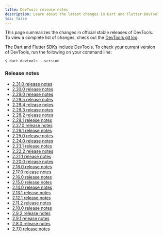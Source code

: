 ```yaml
---
title: DevTools release notes
description: Learn about the latest changes in Dart and Flutter DevTools.
toc: false
---
```


This page summarizes the changes in official stable releases of DevTools.
To view a complete list of changes, check out the
[DevTools git log]({{site.repo.organization}}/devtools/commits/master).

The Dart and Flutter SDKs include DevTools.
To check your current version of DevTools,
run the following on your command line:

```terminal
$ dart devtools --version
```

### Release notes

* [2.31.0 release notes][]
* [2.30.0 release notes][]
* [2.29.0 release notes][]
* [2.28.5 release notes][]
* [2.28.4 release notes][]
* [2.28.3 release notes][]
* [2.28.2 release notes][]
* [2.28.1 release notes][]
* [2.27.0 release notes][]
* [2.26.1 release notes][]
* [2.25.0 release notes][]
* [2.24.0 release notes][]
* [2.23.1 release notes][]
* [2.22.2 release notes][]
* [2.21.1 release notes][]
* [2.20.0 release notes][]
* [2.18.0 release notes][]
* [2.17.0 release notes][]
* [2.16.0 release notes][]
* [2.15.0 release notes][]
* [2.14.0 release notes][]
* [2.13.1 release notes][]
* [2.12.1 release notes][]
* [2.11.2 release notes][]
* [2.10.0 release notes][]
* [2.9.2 release notes][]
* [2.9.1 release notes][]
* [2.8.0 release notes][]
* [2.7.0 release notes][]

[2.31.0 release notes]: {{site.url}}/tools/devtools/release-notes/release-notes-2.31.0
[2.30.0 release notes]: {{site.url}}/tools/devtools/release-notes/release-notes-2.30.0
[2.29.0 release notes]: {{site.url}}/tools/devtools/release-notes/release-notes-2.29.0
[2.28.5 release notes]: {{site.url}}/tools/devtools/release-notes/release-notes-2.28.5
[2.28.4 release notes]: {{site.url}}/tools/devtools/release-notes/release-notes-2.28.4
[2.28.3 release notes]: {{site.url}}/tools/devtools/release-notes/release-notes-2.28.3
[2.28.2 release notes]: {{site.url}}/tools/devtools/release-notes/release-notes-2.28.2
[2.28.1 release notes]: {{site.url}}/tools/devtools/release-notes/release-notes-2.28.1
[2.27.0 release notes]: {{site.url}}/tools/devtools/release-notes/release-notes-2.27.0
[2.26.1 release notes]: {{site.url}}/tools/devtools/release-notes/release-notes-2.26.1
[2.25.0 release notes]: {{site.url}}/tools/devtools/release-notes/release-notes-2.25.0
[2.24.0 release notes]: {{site.url}}/tools/devtools/release-notes/release-notes-2.24.0
[2.23.1 release notes]: {{site.url}}/tools/devtools/release-notes/release-notes-2.23.1
[2.22.2 release notes]: {{site.url}}/tools/devtools/release-notes/release-notes-2.22.2
[2.21.1 release notes]: {{site.url}}/tools/devtools/release-notes/release-notes-2.21.1
[2.20.0 release notes]: {{site.url}}/tools/devtools/release-notes/release-notes-2.20.0
[2.18.0 release notes]: {{site.url}}/tools/devtools/release-notes/release-notes-2.18.0
[2.17.0 release notes]: {{site.url}}/tools/devtools/release-notes/release-notes-2.17.0
[2.16.0 release notes]: {{site.url}}/tools/devtools/release-notes/release-notes-2.16.0
[2.15.0 release notes]: {{site.url}}/tools/devtools/release-notes/release-notes-2.15.0
[2.14.0 release notes]: {{site.url}}/tools/devtools/release-notes/release-notes-2.14.0
[2.13.1 release notes]: {{site.url}}/tools/devtools/release-notes/release-notes-2.13.1
[2.12.1 release notes]: {{site.url}}/tools/devtools/release-notes/release-notes-2.12.1
[2.11.2 release notes]: {{site.url}}/tools/devtools/release-notes/release-notes-2.11.2
[2.10.0 release notes]: {{site.url}}/tools/devtools/release-notes/release-notes-2.10.0
[2.9.2 release notes]: {{site.url}}/tools/devtools/release-notes/release-notes-2.9.2
[2.9.1 release notes]: {{site.url}}/tools/devtools/release-notes/release-notes-2.9.1
[2.8.0 release notes]: {{site.url}}/tools/devtools/release-notes/release-notes-2.8.0
[2.7.0 release notes]: {{site.url}}/tools/devtools/release-notes/release-notes-2.7.0
